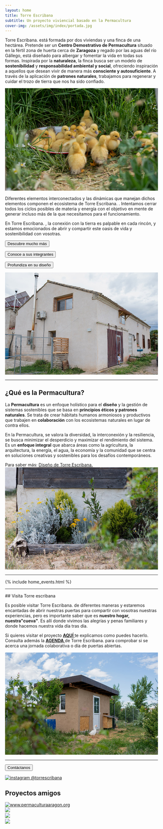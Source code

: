 ```yaml
---
layout: home
title: Torre Escribana
subtitle: Un proyecto viviencial basado en la Permacultura
cover-img: /assets/img/index/portada.jpg 
---
```


<link rel="icon" href="..\assets\img\favicon.png" type="image/x-icon">

<span class="letralogo"> Torre Escribana. </span> está formada por dos viviendas y una finca de una hectárea. Pretende ser un **Centro Demostrativo de Permacultura** situado en la fértil zona de huerta cerca de **Zaragoza** y regado por las aguas del río Gállego, está diseñado para albergar y fomentar la vida en todas sus formas. Inspirada por la **naturaleza**, la finca busca ser un modelo de **sostenibilidad** y **responsabilidad ambiental y social**, ofreciendo inspiración a aquellos que desean vivir de manera más **consciente y autosuficiente**. A través de la aplicación de **patrones naturales**, trabajamos para regenerar y cuidar el trozo de tierra que nos ha sido confiado.

![](assets\img\proyecto\nuevas\patitos.jpg)

Diferentes elementos interconectados y las dinámicas que manejan dichos elementos componen el ecosistema de <span class="letralogo"> Torre Escribana. </span>. Intentamos cerrar todos los ciclos posibles de materia y energía con el objetivo en mente de generar incluso más de la que necesitamos para el funcionamiento. 

En <span class="letralogo"> Torre Escribana. </span>, la conexión con la tierra es palpable en cada rincón, y estamos emocionados de abrir y compartir este oasis de vida y sostenibilidad con vosotras.



<a href="{{ '/proyecto ' | absolute_url  }}" ><button class="letralogo">Descubre mucho más</button>   </a>

<a href="{{ '/nosotras ' | absolute_url  }}" ><button class="letralogo">Conoce a sus integrantes</button>   </a>

<a href="{{ '/diseno ' | absolute_url  }}" ><button class="letralogo">Profundiza en su diseño</button>   </a>


![](assets\img\proyecto\nuevas\fachada.jpg)

<hr>

## ¿Qué es la Permacultura?

La **Permacultura** es un enfoque holístico para el **diseño** y la gestión de sistemas sostenibles que se basa en **principios éticos y patrones naturales**. Se trata de crear hábitats humanos armoniosos y productivos que trabajen en **colaboración** con los ecosistemas naturales en lugar de contra ellos.

En la Permacultura, se valora la diversidad, la interconexión y la resiliencia, se busca minimizar el desperdicio y maximizar el rendimiento del sistema. Es un **enfoque integral** que abarca áreas como la agricultura, la arquitectura, la energía, el agua, la economía y la comunidad que se centra en soluciones creativas y sostenibles para los desafíos contemporáneos.

Para saber más: <a href="{{ '/diseno ' | absolute_url  }}" class="button" type="button" target="_blank">Diseño de <span class="letralogo"> Torre Escribana. </span>
  </a>
![](assets\img\proyecto\nuevas\parterre.jpg)


<hr> 
{% include home_events.html %}


<!-- {% include home_posts.html %} -->
<br>
<hr> 
## Visita Torre escribana

Es posible visitar <span class="letralogo"> Torre Escribana. </span> de diferentes maneras y estaremos encantadas de abrir nuestras puertas para compartir con vosotras nuestras experiencias, pero es importante saber que es **nuestro hogar, nuestra"cueva"**. Es allí donde vivimos las alegrías y penas familiares y donde hacemos nuestra vida día tras día.

Si quieres visitar el proyecto <a href="{{ '/visitas ' | absolute_url  }}"><strong>AQUÍ</strong>
</a> te explicamos como puedes hacerlo. Consulta además la <a href="{{ '/agenda ' | absolute_url  }}"><strong>AGENDA</strong>
</a> de <span class="letralogo"> Torre Escribana. </span> para comprobar si se acerca una jornada colaborativa o día de puertas abiertas.



![](assets\img\proyecto\nuevas\gallinero1.jpg)
<hr> 

<a href="{{ '/contacto ' | absolute_url  }}" ><button> <span class="letralogo"> Contáctanos</span></button>   </a>

<div class="centrado">

  <a href="https://www.instagram.com/torrescribana/" target=_blank>  
    <img 
      src="{{ '/assets/img/insta.png' | absolute_url  }}" alt="instagram @torrescribana"
       />  
           
   </a>
</div>




## Proyectos amigos
<div class="centrado">
  <div class="zoom-basico">
    <a href="http://www.permaculturaaragon.org/" target=_blank>  
      <img class="img2"
        src="{{ '/assets/img/links/permacultura-aragon-logo.png' | absolute_url  }}" alt="www.permaculturaaragon.org"/> 
    </a>
  </div>


  <div class="zoom-basico">
    <a href="https://www.coopernat.com/" target=_blank>  
      <img class="img2"
        src="{{ '/assets/img/links/coopernat.png' | absolute_url  }}"  />      
      </a>
  </div>

   <div class="zoom-basico">
    <a href="https://www.instagram.com/pernatura/?hl=es" target=_blank>  
      <img class="img2"
        src="{{ '/assets/img/links/pernatura.png' | absolute_url  }}"  />      
      </a>
  </div>

   <div class="zoom-basico">
    <a href="https://academiapermaculturaibera.org/" target=_blank>  
      <img class="img2"
        src="{{ '/assets/img/links/academia.jpg' | absolute_url  }}"  />      
      </a>
  </div>

  

</div>




